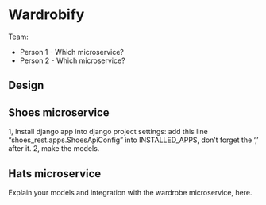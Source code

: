 # Wardrobify

Team:

* Person 1 - Which microservice?
* Person 2 - Which microservice?

## Design

## Shoes microservice
1, Install django app into django project settings:
add this line “shoes_rest.apps.ShoesApiConfig” into INSTALLED_APPS, don’t forget the ‘,’ after it.
2, make the models. 


## Hats microservice

Explain your models and integration with the wardrobe
microservice, here.
